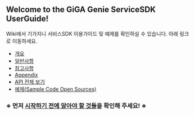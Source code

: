 **<h2>Welcome to the GiGA Genie ServiceSDK UserGuide!</h2>**
Wiki에서 기가지니 서비스SDK 이용가이드 및 예제를 확인하실 수 있습니다. 아래 링크로 이동하세요.

* [개요][1. 개요]
* [일반사항][2. 일반사항]
* [참고사항][5. 참고사항]
* [Appendix][6. 별첨]
* [API 전체 보기][3. Namespace별 서비스 제공 목록]
* [예제(Sample Code Open Sources)](https://github.com/GiGAGenie-ServiceSDK)  

### **※ 먼저 [시작하기 전에 알아야 할 것들](https://github.com/GiGAGenie-ServiceSDK/UserGuide/wiki/%EC%8B%9C%EC%9E%91%ED%95%98%EA%B8%B0-%EC%A0%84%EC%97%90-%EC%95%8C%EC%95%84%EC%95%BC-%ED%95%A0-%EA%B2%83%EB%93%A4)을 확인해 주세요! ※**  

[What's New?]: https://github.com/GiGAGenie-ServiceSDK/UserGuide/wiki/What's-New%3F
[1. 개요]: https://github.com/GiGAGenie-ServiceSDK/UserGuide/wiki/%EA%B0%9C%EC%9A%94
[2. 일반사항]: https://github.com/GiGAGenie-ServiceSDK/UserGuide/wiki/%EC%9D%BC%EB%B0%98%EC%82%AC%ED%95%AD
[3. Namespace별 서비스 제공 목록]: https://github.com/GiGAGenie-ServiceSDK/UserGuide/wiki/API-%EC%A0%84%EC%B2%B4-%EB%B3%B4%EA%B8%B0
[4. API설명]: https://github.com/GiGAGenie-ServiceSDK/UserGuide/wiki/4.-API-%EC%84%A4%EB%AA%85
[5. 참고사항]: https://github.com/GiGAGenie-ServiceSDK/UserGuide/wiki/%EC%B0%B8%EA%B3%A0%EC%82%AC%ED%95%AD
[6. 별첨]: https://github.com/GiGAGenie-ServiceSDK/UserGuide/wiki/Appendix
